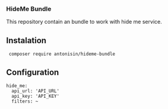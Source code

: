 ### HideMe Bundle ###
This repository contain an bundle to work with hide me service.

## Instalation ##
` composer require antonisin/hideme-bundle`
## Configuration ##
```
hide_me:
  api_url: 'API_URL'
  api_key: 'API_KEY'
  filters: ~
```

